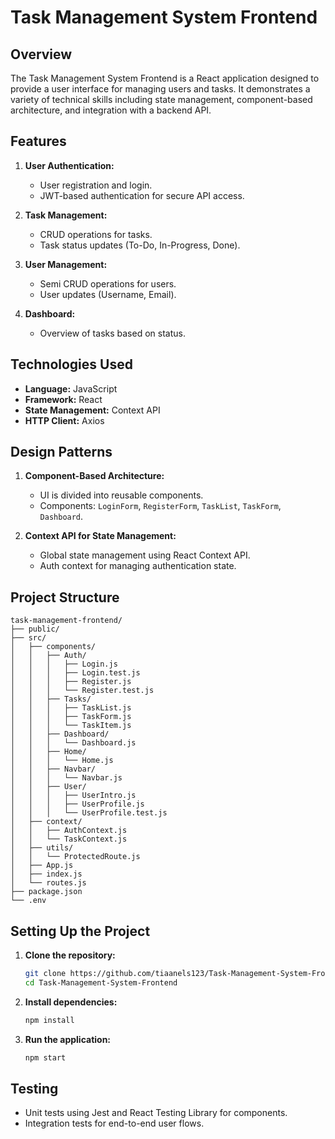 # Task Management System Frontend

## Overview

The Task Management System Frontend is a React application designed to provide a user interface for managing users and tasks. It demonstrates a variety of technical skills including state management, component-based architecture, and integration with a backend API.

## Features

1. **User Authentication:**
   - User registration and login.
   - JWT-based authentication for secure API access.

2. **Task Management:**
   - CRUD operations for tasks.
   - Task status updates (To-Do, In-Progress, Done).

2. **User Management:**
   - Semi CRUD operations for users.
   - User updates (Username, Email).

3. **Dashboard:**
   - Overview of tasks based on status.

## Technologies Used

- **Language:** JavaScript
- **Framework:** React
- **State Management:** Context API
- **HTTP Client:** Axios

## Design Patterns

1. **Component-Based Architecture:**
   - UI is divided into reusable components.
   - Components: `LoginForm`, `RegisterForm`, `TaskList`, `TaskForm`, `Dashboard`.

2. **Context API for State Management:**
   - Global state management using React Context API.
   - Auth context for managing authentication state.

## Project Structure

```plaintext
task-management-frontend/
├── public/
├── src/
│   ├── components/
│   │   ├── Auth/
│   │   │   ├── Login.js
│   │   │   ├── Login.test.js
│   │   │   ├── Register.js
│   │   │   └── Register.test.js
│   │   ├── Tasks/
│   │   │   ├── TaskList.js
│   │   │   ├── TaskForm.js
│   │   │   └── TaskItem.js
│   │   ├── Dashboard/
│   │   │   └── Dashboard.js
│   │   ├── Home/
│   │   │   └── Home.js
│   │   ├── Navbar/
│   │   │   └── Navbar.js
│   │   ├── User/
│   │   │   ├── UserIntro.js
│   │   │   ├── UserProfile.js
│   │   │   └── UserProfile.test.js
│   ├── context/
│   │   ├── AuthContext.js
│   │   └── TaskContext.js
│   ├── utils/
│   │   └── ProtectedRoute.js
│   ├── App.js
│   ├── index.js
│   └── routes.js
├── package.json
└── .env
```

## Setting Up the Project

1. **Clone the repository:**
   ```sh
   git clone https://github.com/tiaanels123/Task-Management-System-Frontend.git
   cd Task-Management-System-Frontend
   ```

2. **Install dependencies:**
   ```sh
   npm install
   ```

3. **Run the application:**
   ```sh
   npm start
   ```

## Testing

- Unit tests using Jest and React Testing Library for components.
- Integration tests for end-to-end user flows.
